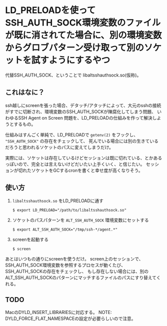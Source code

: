 # LD_PRELOADを使ってSSH_AUTH_SOCK環境変数のファイルが既に消されてた場合に、別の環境変数からグロブパターン受け取って別のソケットを試すようにするやつ

代替SSH_AUTH_SOCK、ということで libaltsshauthsock.so(仮称)。

## これはなに？

ssh越しにscreenを張った場合、デタッチ/アタッチによって、大元のsshの接続がすでに切断され、環境変数のSSH_AUTH_SOCKが陳腐化してしまう問題、
いわゆるSSH Agent on Screen 問題を、LD_PRELOADの仕組みを作って解決しようとするもの。

仕組みはすんごく単純で、LD_PRELOADで `getenv(2)` をフックし、 `"SSH_AUTH_SOCK"` の存在をチェックして、
死んでいる場合には別の生きているだろうと思われるソケットのパスに変えてしまうだけ。

実際には、ソケットは存在しているけどセッションは既に切れている、とかあるっぽいので、完全とは言えないけどだいたい上手くいく、と信じたい。
セッションが切れたソケットをGCするcronを書くと幸せ度が高くなりそう。

## 使い方

1. `libaltsshauthsock.so` をLD_PRELOADに通す

    ```console
    $ export LD_PRELOAD="/path/to/libaltsshauthsock.so"
    ```

2. ソケットのパスパターンを `ALT_SSH_AUTH_SOCK` 環境変数にセットする

    ```console
    $ export ALT_SSH_AUTH_SOCK="/tmp/ssh-*/agent.*"
    ```

3. screenを起動する

    ```console
    $ screen
    ```

あとはいつもの通りにscreenを使うだけ。
screen上のセッションで、SSH_AUTH_SOCK環境変数を参照するプロセスが動くたび、SSH_AUTH_SOCKの存在をチェックし、
もし存在しない場合には、別のALT_SSH_AUTH_SOCKのパターンにマッチするファイルのパスにすり替えてくれる。


## TODO

MacのDYLD_INSERT_LIBRARIESに対応する。
NOTE: DYLD_FORCE_FLAT_NAMESPACEの設定が必要らしいので注意。

